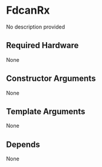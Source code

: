 # FdcanRx

No description provided

## Required Hardware
None

## Constructor Arguments
None

## Template Arguments
None

## Depends
None
